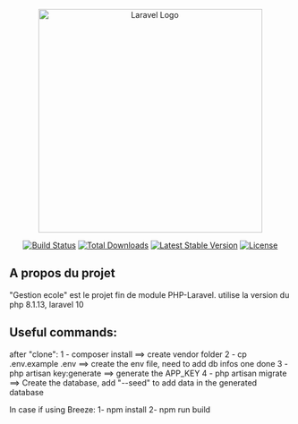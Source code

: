 <p align="center"><a href="https://laravel.com" target="_blank"><img src="https://raw.githubusercontent.com/laravel/art/master/logo-lockup/5%20SVG/2%20CMYK/1%20Full%20Color/laravel-logolockup-cmyk-red.svg" width="400" alt="Laravel Logo"></a></p>

<p align="center">
<a href="https://github.com/laravel/framework/actions"><img src="https://github.com/laravel/framework/workflows/tests/badge.svg" alt="Build Status"></a>
<a href="https://packagist.org/packages/laravel/framework"><img src="https://img.shields.io/packagist/dt/laravel/framework" alt="Total Downloads"></a>
<a href="https://packagist.org/packages/laravel/framework"><img src="https://img.shields.io/packagist/v/laravel/framework" alt="Latest Stable Version"></a>
<a href="https://packagist.org/packages/laravel/framework"><img src="https://img.shields.io/packagist/l/laravel/framework" alt="License"></a>
</p>

## A propos du projet

"Gestion ecole" est le projet fin de module PHP-Laravel. utilise la version du php 8.1.13, laravel 10 


## Useful commands:
after "clone":
    1 - composer install  ==> create vendor folder
    2 - cp .env.example .env ==> create the env file, need to add db infos one done
    3 - php artisan key:generate ==> generate the APP_KEY
    4 - php artisan migrate ==> Create the database, add "--seed" to add data in the generated database

In case if using Breeze:
    1- npm install
    2- npm run build
